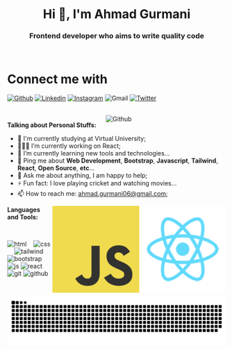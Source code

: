 <h1 align="center">Hi 👋, I'm Ahmad Gurmani</h1>
<h3 align="center">Frontend developer who aims to write quality code</h3>
<br />

<div>
<h1>Connect me with</h1>
  
[![Github](https://img.shields.io/badge/-Github-000?style=flat&logo=Github&logoColor=white)](https://github.com/Ahmad-Gurmani)
[![Linkedin](https://img.shields.io/badge/-LinkedIn-blue?style=flat&logo=Linkedin&logoColor=white)](https://www.linkedin.com/in/ahmad-hassan-gurmani-770b4623a/)
[![Instagram](https://img.shields.io/badge/-Instagram-c13584?style=flat&labelColor=c13584&logo=instagram&logoColor=white)](https://www.instagram.com/ahmad_gurmani/)
![Gmail](https://img.shields.io/badge/-Gmail-c14438?style=flat&logo=Gmail&logoColor=white)
[![Twitter](https://img.shields.io/twitter/url?label=Twitter&style=social&url=https%3A%2F%2Ftwitter.com%2FAhmad6667345)](https://twitter.com/Ahmad6667345)
</div>
<br />

  <img width="55%" align="right" alt="Github" src="https://raw.githubusercontent.com/onimur/.github/master/.resources/git-header.svg" />
  
  
**Talking about Personal Stuffs:**

- 🏢 I'm currently studying at Virtual University;
- 👨🏽‍💻 I’m currently working on React;
- 🌱 I’m currently learning new tools and technologies...
- 💬 Ping me about **Web Development**, **Bootstrap**, **Javascript**, **Tailwind**, **React**, **Open Source**, **etc**...
- 💬 Ask me about anything, I am happy to help;
- ⚡ Fun fact: I love playing cricket and watching movies...
- 📫 How to reach me: ahmad.gurmani06@gmail.com;


<img height="200" align="right" src="https://raw.githubusercontent.com/github/explore/80688e429a7d4ef2fca1e82350fe8e3517d3494d/topics/react/react.png">
<img height="200" align="right"  src="https://raw.githubusercontent.com/github/explore/59009b1589a883459c0ae19044e3e7e3ec0c4e0a/topics/javascript/javascript.png">

**Languages and Tools:**  

<br />

<p>
  <img src="https://upload.wikimedia.org/wikipedia/commons/thumb/6/61/HTML5_logo_and_wordmark.svg/2048px-HTML5_logo_and_wordmark.svg.png" alt="html" width="auto" height="40">&nbsp;&nbsp;&nbsp;
  <img src='https://upload.wikimedia.org/wikipedia/commons/thumb/d/d5/CSS3_logo_and_wordmark.svg/1200px-CSS3_logo_and_wordmark.svg.png' alt="css" width="auto" height="40">&nbsp;&nbsp;&nbsp;
  <img src='https://upload.wikimedia.org/wikipedia/commons/thumb/d/d5/Tailwind_CSS_Logo.svg/600px-Tailwind_CSS_Logo.svg.png?20211001194333' alt="tailwind" width="auto" height="40">&nbsp;&nbsp;&nbsp;
  <img src='https://upload.wikimedia.org/wikipedia/commons/thumb/b/b2/Bootstrap_logo.svg/512px-Bootstrap_logo.svg.png?20210507000024' alt="bootstrap" width="auto" height="40">&nbsp;&nbsp;&nbsp;
  <img src='https://upload.wikimedia.org/wikipedia/commons/6/6a/JavaScript-logo.png' height='40' width='auto' alt="js">
  <img src="https://upload.wikimedia.org/wikipedia/commons/thumb/a/a7/React-icon.svg/1280px-React-icon.svg.png" alt="react" width="auto" height="40"/>
  <img width="auto" height="40" alt="git" src="https://upload.wikimedia.org/wikipedia/commons/thumb/e/e0/Git-logo.svg/512px-Git-logo.svg.png?20160811101906">
  <img src="https://upload.wikimedia.org/wikipedia/commons/thumb/9/91/Octicons-mark-github.svg/600px-Octicons-mark-github.svg.png?20180806170715" alt="github" width="auto" height="40"/>
<p align="center">
  
<br/>
  
![](https://github.com/Platane/snk/raw/output/github-contribution-grid-snake.svg)
